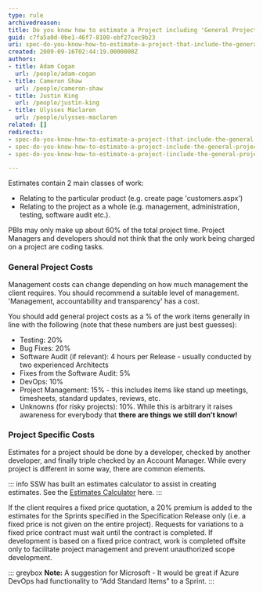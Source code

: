 ```yaml
---
type: rule
archivedreason: 
title: Do you know how to estimate a Project including 'General Project Costs'?
guid: c7fa5a0d-0be1-46f7-8100-ebf27cec9b23
uri: spec-do-you-know-how-to-estimate-a-project-that-include-the-general-project-costs
created: 2009-09-16T02:44:19.0000000Z
authors:
- title: Adam Cogan
  url: /people/adam-cogan
- title: Cameron Shaw
  url: /people/cameron-shaw
- title: Justin King
  url: /people/justin-king
- title: Ulysses Maclaren
  url: /people/ulysses-maclaren
related: []
redirects:
- spec-do-you-know-how-to-estimate-a-project-(that-include-the-general-project-costs)
- spec-do-you-know-how-to-estimate-a-project-include-the-general-project-costs
- spec-do-you-know-how-to-estimate-a-project-(include-the-general-project-costs)

---
```


Estimates contain 2 main classes of work: 
- Relating to the particular product (e.g. create page 'customers.aspx') 
- Relating to the project as a whole (e.g. management, administration, testing, software audit etc.).

PBIs may only make up about 60% of the total project time. Project Managers and developers should not think that the only work being charged on a project are coding tasks.

<!--endintro-->

### General Project Costs
Management costs can change depending on how much management the client requires. You should recommend a suitable level of management. 'Management, accountability and transparency' has a cost.

You should add general project costs as a % of the work items generally in line with the following (note that these numbers are just best guesses):

* Testing: 20%
* Bug Fixes: 20%
* Software Audit (if relevant): 4 hours per Release - usually conducted by two experienced Architects
* Fixes from the Software Audit: 5%
* DevOps: 10%
* Project Management: 15% - this includes items like stand up meetings, timesheets, standard updates, reviews, etc.
* Unknowns (for risky projects): 10%. While this is arbitrary it raises awareness for everybody that **there are things we still don't know!**

### Project Specific Costs

Estimates for a project should be done by a developer, checked by another developer, and finally triple checked by an Account Manager. While every project is different in some way, there are common elements.

::: info
SSW has built an estimates calculator to assist in creating estimates. See the [Estimates Calculator](https://github.com/SSWConsulting/SSW.Rules.Content/raw/main/rules/spec-do-you-know-how-to-estimate-a-project-that-include-the-general-project-costs/4.%20Estimates%20Calculator.xlsx) here.
:::

If the client requires a fixed price quotation, a 20% premium is added to the estimates for the Sprints specified in the Specification Release only (i.e. a fixed price is not given on the entire project). Requests for variations to a fixed price contract must wait until the contract is completed. If development is based on a fixed price contract, work is completed offsite only to facilitate project management and prevent unauthorized scope development.

::: greybox
**Note:** A suggestion for Microsoft - It would be great if Azure DevOps had functionality to “Add Standard Items" to a Sprint.
:::
